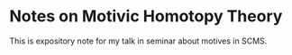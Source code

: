 # Notes on Motivic Homotopy Theory
This is expository note for my talk in seminar about motives in SCMS.
